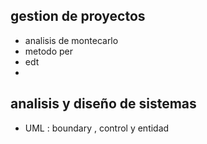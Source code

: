 ## gestion de proyectos
- analisis de montecarlo
- metodo per
- edt
- 

## analisis y diseño de sistemas
- UML : boundary , control y entidad
